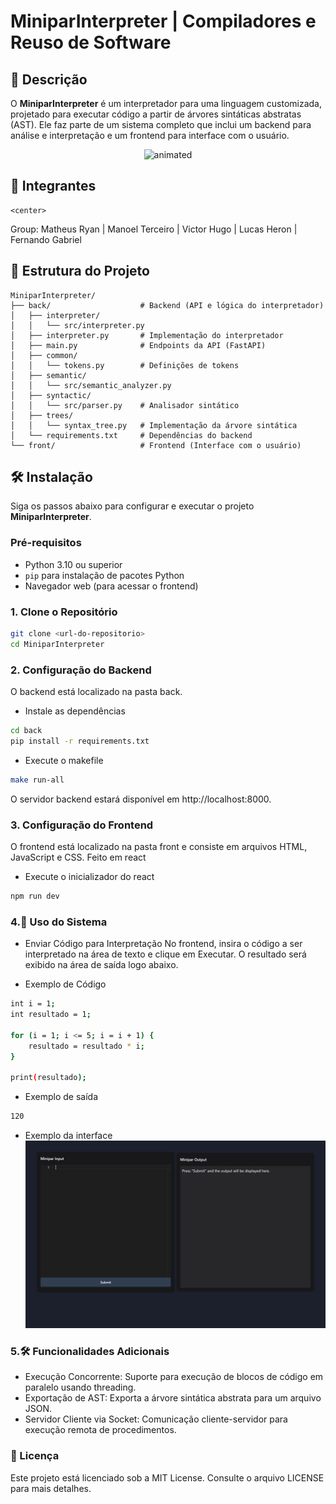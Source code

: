 # MiniparInterpreter | Compiladores e Reuso de Software

## 📖 Descrição

O **MiniparInterpreter** é um interpretador para uma linguagem customizada, projetado para executar código a partir de árvores sintáticas abstratas (AST). Ele faz parte de um sistema completo que inclui um backend para análise e interpretação e um frontend para interface com o usuário.

<p align="center">
  <img src="https://user-images.githubusercontent.com/91018438/204195385-acc6fcd4-05a7-4f25-87d1-cb7d5cc5c852.png" alt="animated" />
</p>

## 👥 Integrantes

    <center>
Group:
    Matheus Ryan | Manoel Terceiro | Victor Hugo | Lucas Heron | Fernando Gabriel
 </center>

## 📁 Estrutura do Projeto

```plaintext
MiniparInterpreter/
├── back/                    # Backend (API e lógica do interpretador)
│   ├── interpreter/
│   │   └── src/interpreter.py     
│   ├── interpreter.py       # Implementação do interpretador
│   ├── main.py              # Endpoints da API (FastAPI)
│   ├── common/
│   │   └── tokens.py        # Definições de tokens
│   ├── semantic/
│   │   └── src/semantic_analyzer.py
│   ├── syntactic/
│   │   └── src/parser.py    # Analisador sintático
│   ├── trees/
│   │   └── syntax_tree.py   # Implementação da árvore sintática
│   └── requirements.txt     # Dependências do backend
└── front/                   # Frontend (Interface com o usuário)
```

## 🛠️ Instalação

Siga os passos abaixo para configurar e executar o projeto **MiniparInterpreter**.

### Pré-requisitos

- Python 3.10 ou superior
- `pip` para instalação de pacotes Python
- Navegador web (para acessar o frontend)

### 1. Clone o Repositório

```bash
git clone <url-do-repositorio>
cd MiniparInterpreter
```

### 2. Configuração do Backend
O backend está localizado na pasta back.

* Instale as dependências
```bash
cd back
pip install -r requirements.txt
```

* Execute o makefile
```bash
make run-all   
```
O servidor backend estará disponível em http://localhost:8000.

### 3. Configuração do Frontend
O frontend está localizado na pasta front e consiste em arquivos HTML, JavaScript e CSS. Feito em react

* Execute o inicializador do react
```bash
npm run dev 
```

### 4.🚀 Uso do Sistema

* Enviar Código para Interpretação
No frontend, insira o código a ser interpretado na área de texto e clique em Executar. O resultado será exibido na área de saída logo abaixo.

* Exemplo de Código

```bash
int i = 1;
int resultado = 1;

for (i = 1; i <= 5; i = i + 1) {
    resultado = resultado * i;
}

print(resultado);
```

* Exemplo de saída
```bash
120
```

* Exemplo da interface
![interface](src/image.png)

### 5.🛠️ Funcionalidades Adicionais
* Execução Concorrente: Suporte para execução de blocos de código em paralelo usando threading.
* Exportação de AST: Exporta a árvore sintática abstrata para um arquivo JSON.
* Servidor Cliente via Socket: Comunicação cliente-servidor para execução remota de procedimentos.

### 📄 Licença
Este projeto está licenciado sob a MIT License. Consulte o arquivo LICENSE para mais detalhes.